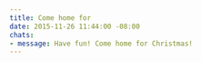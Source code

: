 ```yaml
---
title: Come home for
date: 2015-11-26 11:44:00 -08:00
chats:
- message: Have fun! Come home for Christmas!
---
```


